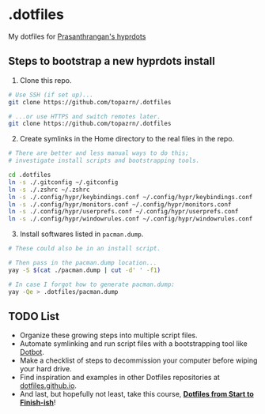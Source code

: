 # .dotfiles
My dotfiles for [Prasanthrangan's hyprdots](https://github.com/prasanthrangan/hyprdots)

## Steps to bootstrap a new hyprdots install

1. Clone this repo.

```zsh
# Use SSH (if set up)...
git clone https://github.com/topazrn/.dotfiles

# ...or use HTTPS and switch remotes later.
git clone https://github.com/topazrn/.dotfiles
```


2. Create symlinks in the Home directory to the real files in the repo.

```zsh
# There are better and less manual ways to do this;
# investigate install scripts and bootstrapping tools.

cd .dotfiles
ln -s ./.gitconfig ~/.gitconfig
ln -s ./.zshrc ~/.zshrc
ln -s ./.config/hypr/keybindings.conf ~/.config/hypr/keybindings.conf
ln -s ./.config/hypr/monitors.conf ~/.config/hypr/monitors.conf
ln -s ./.config/hypr/userprefs.conf ~/.config/hypr/userprefs.conf
ln -s ./.config/hypr/windowrules.conf ~/.config/hypr/windowrules.conf
```


3. Install softwares listed in `pacman.dump`.

```zsh
# These could also be in an install script.

# Then pass in the pacman.dump location...
yay -S $(cat ./pacman.dump | cut -d' ' -f1)

# In case I forgot how to generate pacman.dump:
yay -Qe > .dotfiles/pacman.dump
```


## TODO List

- Organize these growing steps into multiple script files.
- Automate symlinking and run script files with a bootstrapping tool like [Dotbot](https://github.com/anishathalye/dotbot).
- Make a checklist of steps to decommission your computer before wiping your hard drive.
- Find inspiration and examples in other Dotfiles repositories at [dotfiles.github.io](https://dotfiles.github.io/).
- And last, but hopefully not least, take this course, [**Dotfiles from Start to Finish-ish**](https://www.udemy.com/course/dotfiles-from-start-to-finish-ish/?referralCode=445BE0B541C48FE85276 "Learn Dotfiles from Start to Finish-ish on Udemy"
)!